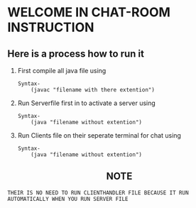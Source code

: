 

# WELCOME IN CHAT-ROOM INSTRUCTION 
  
## Here is a process how to run it
 
 1. First compile all java file using 
 	
		Syntax-
			(javac "filename with there extention")
 
 2. Run Serverfile first in to activate a server using 
 
		Syntax-
 			(java "filename without extention")
 
 3. Run Clients file on their seperate terminal for chat using 
 	
		Syntax-
			(java "filename without extention")

  
## <center>NOTE</center>
	THEIR IS NO NEED TO RUN CLIENTHANDLER FILE BECAUSE IT RUN AUTOMATICALLY WHEN YOU RUN SERVER FILE

